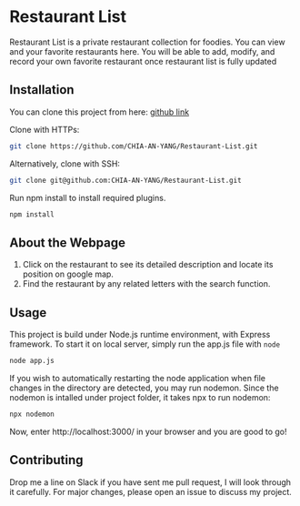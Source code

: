 # Restaurant List

Restaurant List is a private restaurant collection for foodies. You can view and your favorite restaurants here. You will be able to add, modify, and record your own favorite restaurant once restaurant list is fully updated

## Installation

You can clone this project from here: [github link](https://github.com/CHIA-AN-YANG/Restaurant-List.git)

Clone with HTTPs:

```bash
git clone https://github.com/CHIA-AN-YANG/Restaurant-List.git
```
Alternatively, clone with SSH:
```bash
git clone git@github.com:CHIA-AN-YANG/Restaurant-List.git
```

Run npm install to install required plugins.

```bash
npm install
```
## About the Webpage

1. Click on the restaurant to see its detailed description and locate its position on google map.
2. Find the restaurant by any related letters with the search function. 

## Usage

This project is build under Node.js runtime environment, with Express framework. To start it on local server, simply run the app.js file with `node`

```bash
node app.js
```

If you wish to automatically restarting the node application when file changes in the directory are detected, you may run nodemon.
Since the nodemon is intalled under project folder, it takes npx to run nodemon:

```bash
npx nodemon
```
Now, enter http://localhost:3000/ in your browser and you are good to go!


## Contributing
Drop me a line on Slack if you have sent me pull request, I will look through it carefully. For major changes, please open an issue to discuss my project.
